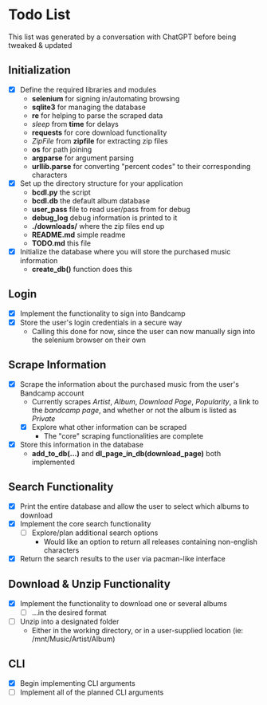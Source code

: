 # Todo List

This list was generated by a conversation with ChatGPT before being tweaked & updated

## Initialization
- [X] Define the required libraries and modules
  - **selenium** for signing in/automating browsing
  - **sqlite3** for managing the database
  - **re** for helping to parse the scraped data
  - *sleep* from **time** for delays
  - **requests** for core download functionality
  - *ZipFile* from **zipfile** for extracting zip files
  - **os** for path joining
  - **argparse** for argument parsing
  - **urllib.parse** for converting "percent codes" to their corresponding characters
- [X] Set up the directory structure for your application
  - __bcdl.py__ the script
  - __bcdl.db__ the default album database
  - __user_pass__ file to read user/pass from for debug
  - __debug_log__ debug information is printed to it
  - __./downloads/__ where the zip files end up
  - __README.md__ simple readme
  - __TODO.md__ this file
- [X] Initialize the database where you will store the purchased music information
  - __create_db()__ function does this

## Login
- [X] Implement the functionality to sign into Bandcamp
- [X] Store the user's login credentials in a secure way
  - Calling this done for now, since the user can now manually sign into the selenium browser on their own

## Scrape Information
- [X] Scrape the information about the purchased music from the user's Bandcamp account
  - Currently scrapes *Artist*, *Album*, *Download Page*, *Popularity*, a link to the *bandcamp page*, and whether or not the album is listed as *Private*
  - [X] Explore what other information can be scraped
    - The "core" scraping functionalities are complete
- [X] Store this information in the database
  - __add_to_db(...)__ and __dl_page_in_db(download_page)__ both implemented

## Search Functionality
- [X] Print the entire database and allow the user to select which albums to download
- [X] Implement the core search functionality
  - [ ] Explore/plan additional search options
    - Would like an option to return all releases containing non-english characters
- [X] Return the search results to the user via pacman-like interface

## Download & Unzip Functionality
- [X] Implement the functionality to download one or several albums
  - [ ] ...in the desired format
- [ ] Unzip into a designated folder
  - Either in the working directory, or in a user-supplied location (ie: /mnt/Music/Artist/Album)

## CLI
- [X] Begin implementing CLI arguments
- [ ] Implement all of the planned CLI arguments
